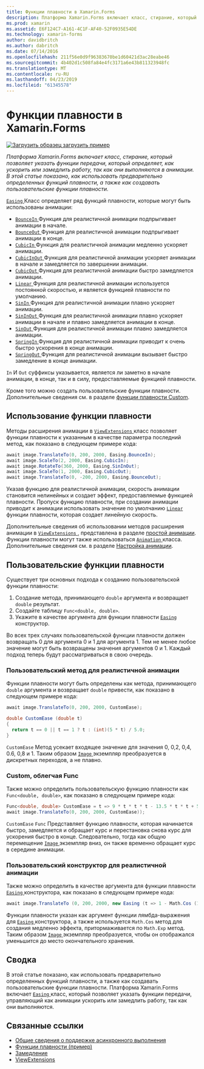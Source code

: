 ```yaml
---
title: Функции плавности в Xamarin.Forms
description: Платформа Xamarin.Forms включает класс, стирание, который позволяет указать функции передачи, который определяет, как ускорить или замедлить работу, так как они выполняются в анимации. В этой статье показано, как использовать предварительно определенных функций плавности, а также как создавать пользовательские функции плавности.
ms.prod: xamarin
ms.assetid: E6F124C7-A161-4C1F-AF40-52F0935E54DE
ms.technology: xamarin-forms
author: davidbritch
ms.author: dabritch
ms.date: 07/14/2016
ms.openlocfilehash: 211f56e0d9f96383670be1d60421d3ac28eabe46
ms.sourcegitcommit: 4b402d1c508fa84e4fc3171a6e43b811323948fc
ms.translationtype: MT
ms.contentlocale: ru-RU
ms.lasthandoff: 04/23/2019
ms.locfileid: "61345578"
---
```

# <a name="easing-functions-in-xamarinforms"></a>Функции плавности в Xamarin.Forms

[![Загрузить образец](~/media/shared/download.png) загрузить пример](https://developer.xamarin.com/samples/xamarin-forms/userinterface/animation/easing/)

_Платформа Xamarin.Forms включает класс, стирание, который позволяет указать функции передачи, который определяет, как ускорить или замедлить работу, так как они выполняются в анимации. В этой статье показано, как использовать предварительно определенных функций плавности, а также как создавать пользовательские функции плавности._


[ `Easing` ](xref:Xamarin.Forms.Easing) Класс определяет ряд функций плавности, которые могут быть использованы анимации:

- [ `BounceIn` ](xref:Xamarin.Forms.Easing.BounceIn) Функция для реалистичной анимации подпрыгивает анимации в начале.
- [ `BounceOut` ](xref:Xamarin.Forms.Easing.BounceOut) Функция для реалистичной анимации подпрыгивает анимации в конце.
- [ `CubicIn` ](xref:Xamarin.Forms.Easing.CubicIn) Функция для реалистичной анимации медленно ускоряет анимации.
- [ `CubicInOut` ](xref:Xamarin.Forms.Easing.CubicInOut) Функция для реалистичной анимации ускоряет анимации в начале и замедляется по завершении анимации.
- [ `CubicOut` ](xref:Xamarin.Forms.Easing.CubicOut) Функция для реалистичной анимации быстро замедляется анимации.
- [ `Linear` ](xref:Xamarin.Forms.Easing.Linear) Функция для реалистичной анимации используется постоянной скоростью, и является функцией плавности по умолчанию.
- [ `SinIn` ](xref:Xamarin.Forms.Easing.SinIn) Функция для реалистичной анимации плавно ускоряет анимации.
- [ `SinInOut` ](xref:Xamarin.Forms.Easing.SinInOut) Функция для реалистичной анимации плавно ускоряет анимации в начале и плавно замедляется анимации в конце.
- [ `SinOut` ](xref:Xamarin.Forms.Easing.SinOut) Функция для реалистичной анимации плавно замедляется анимации.
- [ `SpringIn` ](xref:Xamarin.Forms.Easing.SpringIn) Функция для реалистичной анимации приводит к очень быстро ускорения в конце анимации.
- [ `SpringOut` ](xref:Xamarin.Forms.Easing.SpringOut) Функция для реалистичной анимации вызывает быстро замедление в конце анимации.

`In` И `Out` суффиксы указывается, является ли заметно в начале анимации, в конце, так и в силу, предоставляемые функцией плавности.

Кроме того можно создать пользовательские функции плавности. Дополнительные сведения см. в разделе [функции плавности Custom](#customeasing).

## <a name="consuming-an-easing-function"></a>Использование функции плавности

Методы расширения анимации в [ `ViewExtensions` ](xref:Xamarin.Forms.ViewExtensions) класс позволяет функции плавности к указанным в качестве параметра последний метод, как показано в следующем примере кода:

```csharp
await image.TranslateTo(0, 200, 2000, Easing.BounceIn);
await image.ScaleTo(2, 2000, Easing.CubicIn);
await image.RotateTo(360, 2000, Easing.SinInOut);
await image.ScaleTo(1, 2000, Easing.CubicOut);
await image.TranslateTo(0, -200, 2000, Easing.BounceOut);
```

Указав функцию для реалистичной анимации, скорость анимации становится нелинейных и создает эффект, предоставляемые функцией плавности. Пропуск функцию плавности, при создании анимации приводит к анимации использовать значение по умолчанию [ `Linear` ](xref:Xamarin.Forms.Easing.Linear) функции плавности, которая создает линейную скорость.

Дополнительные сведения об использовании методов расширения анимации в [ `ViewExtensions` ](xref:Xamarin.Forms.ViewExtensions) , представлена в разделе [простой анимации](~/xamarin-forms/user-interface/animation/simple.md). Функции плавности могут также использоваться [ `Animation` ](xref:Xamarin.Forms.Animation) класса. Дополнительные сведения см. в разделе [Настройка анимации](~/xamarin-forms/user-interface/animation/custom.md).

<a name="customeasing" />

## <a name="custom-easing-functions"></a>Пользовательские функции плавности

Существует три основных подхода к созданию пользовательской функции плавности:

1. Создание метода, принимающего `double` аргумента и возвращает `double` результат.
1. Создайте таблицу `Func<double, double>`.
1. Укажите в качестве аргумента для функции плавности [ `Easing` ](xref:Xamarin.Forms.Easing) конструктор.

Во всех трех случаях пользовательской функции плавности должен возвращать 0 для аргумента 0 и 1 для аргумента 1. Тем не менее любое значение могут быть возвращены значения аргументов 0 и 1. Каждый подход теперь будут рассматриваться в свою очередь.

### <a name="custom-easing-method"></a>Пользовательский метод для реалистичной анимации

Функции плавности могут быть определены как метода, принимающего `double` аргумента и возвращает `double` привести, как показано в следующем примере кода:

```csharp
await image.TranslateTo(0, 200, 2000, CustomEase);

double CustomEase (double t)
{
  return t == 0 || t == 1 ? t : (int)(5 * t) / 5.0;
}
```

`CustomEase` Метод усекает входящее значение для значения 0, 0,2, 0,4, 0.6, 0,8 и 1. Таким образом [ `Image` ](xref:Xamarin.Forms.Image) экземпляр преобразуется в дискретных переходов, а не плавно.

### <a name="custom-easing-func"></a>Custom, облегчая Func

Также можно определить пользовательскую функцию плавности как `Func<double, double>`, как показано в следующем примере кода:

```csharp
Func<double, double> CustomEase = t => 9 * t * t * t - 13.5 * t * t + 5.5 * t;
await image.TranslateTo(0, 200, 2000, CustomEase));
```

`CustomEase` `Func` Представляет функцию плавности, которая начинается быстро, замедляется и обращает курс и перестановка снова курс для ускорения быстро в конце. Следовательно, тогда как общую перемещение [ `Image` ](xref:Xamarin.Forms.Image) экземпляр вниз, он также временно обращает курс в середине анимации.

### <a name="custom-easing-constructor"></a>Пользовательский конструктор для реалистичной анимации

Также можно определить в качестве аргумента для функции плавности [ `Easing` ](xref:Xamarin.Forms.Easing) конструктора, как показано в следующем примере кода:

```csharp
await image.TranslateTo (0, 200, 2000, new Easing (t => 1 - Math.Cos (10 * Math.PI * t) * Math.Exp (-5 * t)));
```

Функции плавности указан как аргумент функции лямбда-выражения для [ `Easing` ](xref:Xamarin.Forms.Easing) конструктора, а также используется `Math.Cos` метод для создания медленно эффекта, притормаживается по `Math.Exp` метод. Таким образом [ `Image` ](xref:Xamarin.Forms.Image) экземпляр преобразуется, чтобы он отображался уменьшится до место окончательного хранения.

## <a name="summary"></a>Сводка

В этой статье показано, как использовать предварительно определенных функций плавности, а также как создавать пользовательские функции плавности. Платформа Xamarin.Forms включает [ `Easing` ](xref:Xamarin.Forms.Easing) класс, который позволяет указать функции передачи, управляющий как анимации ускорить или замедлить работу, так как они выполняются.



## <a name="related-links"></a>Связанные ссылки

- [Общие сведения о поддержке асинхронного выполнения](~/cross-platform/platform/async.md)
- [Функции плавности (пример)](https://developer.xamarin.com/samples/xamarin-forms/userinterface/animation/easing/)
- [Замедление](xref:Xamarin.Forms.Easing)
- [ViewExtensions](xref:Xamarin.Forms.ViewExtensions)
